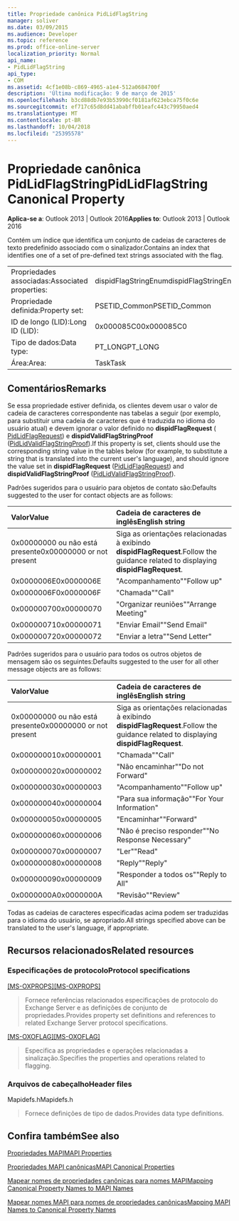 ```yaml
---
title: Propriedade canônica PidLidFlagString
manager: soliver
ms.date: 03/09/2015
ms.audience: Developer
ms.topic: reference
ms.prod: office-online-server
localization_priority: Normal
api_name:
- PidLidFlagString
api_type:
- COM
ms.assetid: 4cf1e08b-c869-4965-a1e4-512a0684700f
description: 'Última modificação: 9 de março de 2015'
ms.openlocfilehash: b3cd88db7e93b53990cf0181af623ebca75f0c6e
ms.sourcegitcommit: ef717c65d8dd41ababffb01eafc443c79950aed4
ms.translationtype: MT
ms.contentlocale: pt-BR
ms.lasthandoff: 10/04/2018
ms.locfileid: "25395578"
---
```

# <a name="pidlidflagstring-canonical-property"></a><span data-ttu-id="5ac4a-103">Propriedade canônica PidLidFlagString</span><span class="sxs-lookup"><span data-stu-id="5ac4a-103">PidLidFlagString Canonical Property</span></span>

  
  
<span data-ttu-id="5ac4a-104">**Aplica-se a**: Outlook 2013 | Outlook 2016</span><span class="sxs-lookup"><span data-stu-id="5ac4a-104">**Applies to**: Outlook 2013 | Outlook 2016</span></span> 
  
<span data-ttu-id="5ac4a-105">Contém um índice que identifica um conjunto de cadeias de caracteres de texto predefinido associado com o sinalizador.</span><span class="sxs-lookup"><span data-stu-id="5ac4a-105">Contains an index that identifies one of a set of pre-defined text strings associated with the flag.</span></span>
  
|||
|:-----|:-----|
|<span data-ttu-id="5ac4a-106">Propriedades associadas:</span><span class="sxs-lookup"><span data-stu-id="5ac4a-106">Associated properties:</span></span>  <br/> |<span data-ttu-id="5ac4a-107">dispidFlagStringEnum</span><span class="sxs-lookup"><span data-stu-id="5ac4a-107">dispidFlagStringEnum</span></span>  <br/> |
|<span data-ttu-id="5ac4a-108">Propriedade definida:</span><span class="sxs-lookup"><span data-stu-id="5ac4a-108">Property set:</span></span>  <br/> |<span data-ttu-id="5ac4a-109">PSETID_Common</span><span class="sxs-lookup"><span data-stu-id="5ac4a-109">PSETID_Common</span></span>  <br/> |
|<span data-ttu-id="5ac4a-110">ID de longo (LID):</span><span class="sxs-lookup"><span data-stu-id="5ac4a-110">Long ID (LID):</span></span>  <br/> |<span data-ttu-id="5ac4a-111">0x000085C0</span><span class="sxs-lookup"><span data-stu-id="5ac4a-111">0x000085C0</span></span>  <br/> |
|<span data-ttu-id="5ac4a-112">Tipo de dados:</span><span class="sxs-lookup"><span data-stu-id="5ac4a-112">Data type:</span></span>  <br/> |<span data-ttu-id="5ac4a-113">PT_LONG</span><span class="sxs-lookup"><span data-stu-id="5ac4a-113">PT_LONG</span></span>  <br/> |
|<span data-ttu-id="5ac4a-114">Área:</span><span class="sxs-lookup"><span data-stu-id="5ac4a-114">Area:</span></span>  <br/> |<span data-ttu-id="5ac4a-115">Task</span><span class="sxs-lookup"><span data-stu-id="5ac4a-115">Task</span></span>  <br/> |
   
## <a name="remarks"></a><span data-ttu-id="5ac4a-116">Comentários</span><span class="sxs-lookup"><span data-stu-id="5ac4a-116">Remarks</span></span>

<span data-ttu-id="5ac4a-117">Se essa propriedade estiver definida, os clientes devem usar o valor de cadeia de caracteres correspondente nas tabelas a seguir (por exemplo, para substituir uma cadeia de caracteres que é traduzida no idioma do usuário atual) e devem ignorar o valor definido no **dispidFlagRequest** ([ PidLidFlagRequest](pidlidflagrequest-canonical-property.md)) e **dispidValidFlagStringProof** ([PidLidValidFlagStringProof](pidlidvalidflagstringproof-canonical-property.md)).</span><span class="sxs-lookup"><span data-stu-id="5ac4a-117">If this property is set, clients should use the corresponding string value in the tables below (for example, to substitute a string that is translated into the current user's language), and should ignore the value set in **dispidFlagRequest** ([PidLidFlagRequest](pidlidflagrequest-canonical-property.md)) and **dispidValidFlagStringProof** ([PidLidValidFlagStringProof](pidlidvalidflagstringproof-canonical-property.md)).</span></span> 
  
<span data-ttu-id="5ac4a-118">Padrões sugeridos para o usuário para objetos de contato são:</span><span class="sxs-lookup"><span data-stu-id="5ac4a-118">Defaults suggested to the user for contact objects are as follows:</span></span>
  
|<span data-ttu-id="5ac4a-119">**Valor**</span><span class="sxs-lookup"><span data-stu-id="5ac4a-119">**Value**</span></span>|<span data-ttu-id="5ac4a-120">**Cadeia de caracteres de inglês**</span><span class="sxs-lookup"><span data-stu-id="5ac4a-120">**English string**</span></span>|
|:-----|:-----|
|<span data-ttu-id="5ac4a-121">0x00000000 ou não está presente</span><span class="sxs-lookup"><span data-stu-id="5ac4a-121">0x00000000 or not present</span></span>  <br/> | <span data-ttu-id="5ac4a-122">Siga as orientações relacionadas à exibindo **dispidFlagRequest**.</span><span class="sxs-lookup"><span data-stu-id="5ac4a-122">Follow the guidance related to displaying **dispidFlagRequest**.</span></span>  <br/> |
|<span data-ttu-id="5ac4a-123">0x0000006E</span><span class="sxs-lookup"><span data-stu-id="5ac4a-123">0x0000006E</span></span>  <br/> |<span data-ttu-id="5ac4a-124">"Acompanhamento"</span><span class="sxs-lookup"><span data-stu-id="5ac4a-124">"Follow up"</span></span>  <br/> |
|<span data-ttu-id="5ac4a-125">0x0000006F</span><span class="sxs-lookup"><span data-stu-id="5ac4a-125">0x0000006F</span></span>  <br/> |<span data-ttu-id="5ac4a-126">"Chamada"</span><span class="sxs-lookup"><span data-stu-id="5ac4a-126">"Call"</span></span>  <br/> |
|<span data-ttu-id="5ac4a-127">0x00000070</span><span class="sxs-lookup"><span data-stu-id="5ac4a-127">0x00000070</span></span>  <br/> |<span data-ttu-id="5ac4a-128">"Organizar reuniões"</span><span class="sxs-lookup"><span data-stu-id="5ac4a-128">"Arrange Meeting"</span></span>  <br/> |
|<span data-ttu-id="5ac4a-129">0x00000071</span><span class="sxs-lookup"><span data-stu-id="5ac4a-129">0x00000071</span></span>  <br/> |<span data-ttu-id="5ac4a-130">"Enviar Email"</span><span class="sxs-lookup"><span data-stu-id="5ac4a-130">"Send Email"</span></span>  <br/> |
|<span data-ttu-id="5ac4a-131">0x00000072</span><span class="sxs-lookup"><span data-stu-id="5ac4a-131">0x00000072</span></span>  <br/> |<span data-ttu-id="5ac4a-132">"Enviar a letra"</span><span class="sxs-lookup"><span data-stu-id="5ac4a-132">"Send Letter"</span></span>  <br/> |
   
<span data-ttu-id="5ac4a-133">Padrões sugeridos para o usuário para todos os outros objetos de mensagem são os seguintes:</span><span class="sxs-lookup"><span data-stu-id="5ac4a-133">Defaults suggested to the user for all other message objects are as follows:</span></span>
  
|<span data-ttu-id="5ac4a-134">**Valor**</span><span class="sxs-lookup"><span data-stu-id="5ac4a-134">**Value**</span></span>|<span data-ttu-id="5ac4a-135">**Cadeia de caracteres de inglês**</span><span class="sxs-lookup"><span data-stu-id="5ac4a-135">**English string**</span></span>|
|:-----|:-----|
|<span data-ttu-id="5ac4a-136">0x00000000 ou não está presente</span><span class="sxs-lookup"><span data-stu-id="5ac4a-136">0x00000000 or not present</span></span>  <br/> | <span data-ttu-id="5ac4a-137">Siga as orientações relacionadas à exibindo **dispidFlagRequest**.</span><span class="sxs-lookup"><span data-stu-id="5ac4a-137">Follow the guidance related to displaying **dispidFlagRequest**.</span></span>  <br/> |
|<span data-ttu-id="5ac4a-138">0x00000001</span><span class="sxs-lookup"><span data-stu-id="5ac4a-138">0x00000001</span></span>  <br/> |<span data-ttu-id="5ac4a-139">"Chamada"</span><span class="sxs-lookup"><span data-stu-id="5ac4a-139">"Call"</span></span>  <br/> |
|<span data-ttu-id="5ac4a-140">0x00000002</span><span class="sxs-lookup"><span data-stu-id="5ac4a-140">0x00000002</span></span>  <br/> |<span data-ttu-id="5ac4a-141">"Não encaminhar"</span><span class="sxs-lookup"><span data-stu-id="5ac4a-141">"Do not Forward"</span></span>  <br/> |
|<span data-ttu-id="5ac4a-142">0x00000003</span><span class="sxs-lookup"><span data-stu-id="5ac4a-142">0x00000003</span></span>  <br/> |<span data-ttu-id="5ac4a-143">"Acompanhamento"</span><span class="sxs-lookup"><span data-stu-id="5ac4a-143">"Follow up"</span></span>  <br/> |
|<span data-ttu-id="5ac4a-144">0x00000004</span><span class="sxs-lookup"><span data-stu-id="5ac4a-144">0x00000004</span></span>  <br/> |<span data-ttu-id="5ac4a-145">"Para sua informação"</span><span class="sxs-lookup"><span data-stu-id="5ac4a-145">"For Your Information"</span></span>  <br/> |
|<span data-ttu-id="5ac4a-146">0x00000005</span><span class="sxs-lookup"><span data-stu-id="5ac4a-146">0x00000005</span></span>  <br/> |<span data-ttu-id="5ac4a-147">"Encaminhar"</span><span class="sxs-lookup"><span data-stu-id="5ac4a-147">"Forward"</span></span>  <br/> |
|<span data-ttu-id="5ac4a-148">0x00000006</span><span class="sxs-lookup"><span data-stu-id="5ac4a-148">0x00000006</span></span>  <br/> |<span data-ttu-id="5ac4a-149">"Não é preciso responder"</span><span class="sxs-lookup"><span data-stu-id="5ac4a-149">"No Response Necessary"</span></span>  <br/> |
|<span data-ttu-id="5ac4a-150">0x00000007</span><span class="sxs-lookup"><span data-stu-id="5ac4a-150">0x00000007</span></span>  <br/> |<span data-ttu-id="5ac4a-151">"Ler"</span><span class="sxs-lookup"><span data-stu-id="5ac4a-151">"Read"</span></span>  <br/> |
|<span data-ttu-id="5ac4a-152">0x00000008</span><span class="sxs-lookup"><span data-stu-id="5ac4a-152">0x00000008</span></span>  <br/> |<span data-ttu-id="5ac4a-153">"Reply"</span><span class="sxs-lookup"><span data-stu-id="5ac4a-153">"Reply"</span></span>  <br/> |
|<span data-ttu-id="5ac4a-154">0x00000009</span><span class="sxs-lookup"><span data-stu-id="5ac4a-154">0x00000009</span></span>  <br/> |<span data-ttu-id="5ac4a-155">"Responder a todos os"</span><span class="sxs-lookup"><span data-stu-id="5ac4a-155">"Reply to All"</span></span>  <br/> |
|<span data-ttu-id="5ac4a-156">0x0000000A</span><span class="sxs-lookup"><span data-stu-id="5ac4a-156">0x0000000A</span></span>  <br/> |<span data-ttu-id="5ac4a-157">"Revisão"</span><span class="sxs-lookup"><span data-stu-id="5ac4a-157">"Review"</span></span>  <br/> |
   
<span data-ttu-id="5ac4a-158">Todas as cadeias de caracteres especificadas acima podem ser traduzidas para o idioma do usuário, se apropriado.</span><span class="sxs-lookup"><span data-stu-id="5ac4a-158">All strings specified above can be translated to the user's language, if appropriate.</span></span>
  
## <a name="related-resources"></a><span data-ttu-id="5ac4a-159">Recursos relacionados</span><span class="sxs-lookup"><span data-stu-id="5ac4a-159">Related resources</span></span>

### <a name="protocol-specifications"></a><span data-ttu-id="5ac4a-160">Especificações de protocolo</span><span class="sxs-lookup"><span data-stu-id="5ac4a-160">Protocol specifications</span></span>

<span data-ttu-id="5ac4a-161">[[MS-OXPROPS]](https://msdn.microsoft.com/library/f6ab1613-aefe-447d-a49c-18217230b148%28Office.15%29.aspx)</span><span class="sxs-lookup"><span data-stu-id="5ac4a-161">[[MS-OXPROPS]](https://msdn.microsoft.com/library/f6ab1613-aefe-447d-a49c-18217230b148%28Office.15%29.aspx)</span></span>
  
> <span data-ttu-id="5ac4a-162">Fornece referências relacionados especificações de protocolo do Exchange Server e as definições de conjunto de propriedades.</span><span class="sxs-lookup"><span data-stu-id="5ac4a-162">Provides property set definitions and references to related Exchange Server protocol specifications.</span></span>
    
<span data-ttu-id="5ac4a-163">[[MS-OXOFLAG]](https://msdn.microsoft.com/library/f1e50be4-ed30-4c2a-b5cb-8ff3aaaf9b91%28Office.15%29.aspx)</span><span class="sxs-lookup"><span data-stu-id="5ac4a-163">[[MS-OXOFLAG]](https://msdn.microsoft.com/library/f1e50be4-ed30-4c2a-b5cb-8ff3aaaf9b91%28Office.15%29.aspx)</span></span>
  
> <span data-ttu-id="5ac4a-164">Especifica as propriedades e operações relacionadas a sinalização.</span><span class="sxs-lookup"><span data-stu-id="5ac4a-164">Specifies the properties and operations related to flagging.</span></span>
    
### <a name="header-files"></a><span data-ttu-id="5ac4a-165">Arquivos de cabeçalho</span><span class="sxs-lookup"><span data-stu-id="5ac4a-165">Header files</span></span>

<span data-ttu-id="5ac4a-166">Mapidefs.h</span><span class="sxs-lookup"><span data-stu-id="5ac4a-166">Mapidefs.h</span></span>
  
> <span data-ttu-id="5ac4a-167">Fornece definições de tipo de dados.</span><span class="sxs-lookup"><span data-stu-id="5ac4a-167">Provides data type definitions.</span></span>
    
## <a name="see-also"></a><span data-ttu-id="5ac4a-168">Confira também</span><span class="sxs-lookup"><span data-stu-id="5ac4a-168">See also</span></span>



[<span data-ttu-id="5ac4a-169">Propriedades MAPI</span><span class="sxs-lookup"><span data-stu-id="5ac4a-169">MAPI Properties</span></span>](mapi-properties.md)
  
[<span data-ttu-id="5ac4a-170">Propriedades MAPI canônicas</span><span class="sxs-lookup"><span data-stu-id="5ac4a-170">MAPI Canonical Properties</span></span>](mapi-canonical-properties.md)
  
[<span data-ttu-id="5ac4a-171">Mapear nomes de propriedades canônicas para nomes MAPI</span><span class="sxs-lookup"><span data-stu-id="5ac4a-171">Mapping Canonical Property Names to MAPI Names</span></span>](mapping-canonical-property-names-to-mapi-names.md)
  
[<span data-ttu-id="5ac4a-172">Mapear nomes MAPI para nomes de propriedades canônicas</span><span class="sxs-lookup"><span data-stu-id="5ac4a-172">Mapping MAPI Names to Canonical Property Names</span></span>](mapping-mapi-names-to-canonical-property-names.md)

